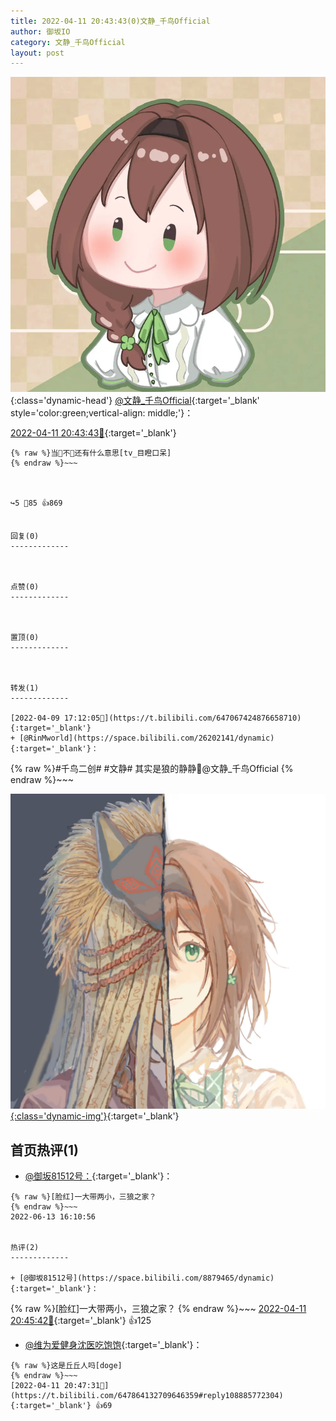 ```yaml
---
title: 2022-04-11 20:43:43(0)文静_千鸟Official
author: 御坂IO
category: 文静_千鸟Official
layout: post
---
```


![img](/images/ac7482ed1b9a7f203dc68c0c4a77c488a27b108a.jpg){:class='dynamic-head'}
[@文静_千鸟Official](https://space.bilibili.com/667526012/dynamic){:target='_blank' style='color:green;vertical-align: middle;'}：

[2022-04-11 20:43:43🔗](https://t.bilibili.com/647864132709646359){:target='_blank'}

~~~
{% raw %}当🐺不🦈还有什么意思[tv_目瞪口呆]
{% endraw %}~~~



↪️5 💬85 👍869


回复(0)
-------------



点赞(0)
-------------



置顶(0)
-------------



转发(1)
-------------

[2022-04-09 17:12:05🔗](https://t.bilibili.com/647067424876658710){:target='_blank'}
+ [@RinMworld](https://space.bilibili.com/26202141/dynamic){:target='_blank'}：
~~~
{% raw %}#千鸟二创# #文静#
其实是狼的静静🤤@文静_千鸟Official 
{% endraw %}~~~


[![img](/images/734ddad36ba1c54b4f46da952d69c0f618070c5c.png){:class='dynamic-img'}](/images/734ddad36ba1c54b4f46da952d69c0f618070c5c.png){:target='_blank'}




首页热评(1)
-------------

+ [@御坂81512号：](https://space.bilibili.com/8879465/dynamic){:target='_blank'}：
~~~
{% raw %}[脸红]一大带两小，三狼之家？
{% endraw %}~~~
2022-06-13 16:10:56


热评(2)
-------------

+ [@御坂81512号](https://space.bilibili.com/8879465/dynamic){:target='_blank'}：
~~~
{% raw %}[脸红]一大带两小，三狼之家？
{% endraw %}~~~
[2022-04-11 20:45:42🔗](https://t.bilibili.com/647864132709646359#reply108885613680){:target='_blank'} 👍125
+ [@维为爱健身沈医吃饱饱](https://space.bilibili.com/504490735/dynamic){:target='_blank'}：
~~~
{% raw %}这是丘丘人吗[doge]
{% endraw %}~~~
[2022-04-11 20:47:31🔗](https://t.bilibili.com/647864132709646359#reply108885772304){:target='_blank'} 👍69


